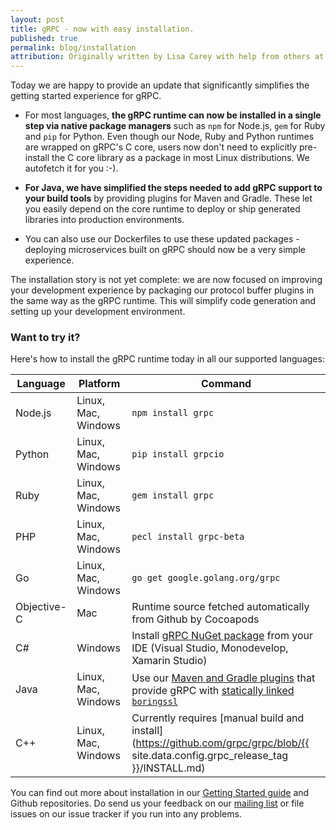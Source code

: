 ```yaml
---
layout: post
title: gRPC - now with easy installation.
published: true
permalink: blog/installation
attribution: Originally written by Lisa Carey with help from others at Google.
---
```


Today we are happy to provide an update that significantly simplifies the getting started experience for gRPC.

   * For most languages, **the gRPC runtime can now be installed in a single step via native package managers** such as `npm` for Node.js, `gem` for Ruby and `pip` for Python. Even though our Node, Ruby and Python runtimes are wrapped on gRPC's C core, users now don't need to explicitly pre-install the C core library as a package in most Linux distributions. We autofetch it for you :-).

   * **For Java, we have simplified the steps needed to add gRPC support to your build tools** by providing plugins for Maven and Gradle. These let you easily depend on the core runtime to deploy or ship generated libraries into production environments.

   * You can also use our Dockerfiles to use these updated packages - deploying microservices built on gRPC should now be a very simple experience. 

<!--more-->

The installation story is not yet complete: we are now focused on improving your development experience by packaging our protocol buffer plugins in the same way as the gRPC runtime. This will simplify code generation and setting up your development environment.

### Want to try it?

Here's how to install the gRPC runtime today in all our supported languages:

Language | Platform | Command
---------|----------|--------
Node.js | Linux, Mac, Windows | `npm install grpc`
Python | Linux, Mac, Windows | `pip install grpcio`
Ruby | Linux, Mac, Windows | `gem install grpc`
PHP | Linux, Mac, Windows | `pecl install grpc-beta`
Go | Linux, Mac, Windows | `go get google.golang.org/grpc`
Objective-C | Mac | Runtime source fetched automatically from Github by Cocoapods
C# | Windows | Install [gRPC NuGet package](https://www.nuget.org/packages/Grpc/) from your IDE (Visual Studio, Monodevelop, Xamarin Studio)
Java | Linux, Mac, Windows | Use our [Maven and Gradle plugins](https://github.com/grpc/grpc-java/blob/master/README.md) that provide gRPC with [statically linked `boringssl`](https://github.com/grpc/grpc-java/blob/master/SECURITY.md#openssl-statically-linked-netty-tcnative-boringssl-static)
C++ | Linux, Mac, Windows | Currently requires [manual build and install](https://github.com/grpc/grpc/blob/{{ site.data.config.grpc_release_tag }}/INSTALL.md)

You can find out more about installation in our [Getting Started guide](/docs/#install-grpc) and Github repositories. Do send us your feedback on our [mailing list](https://groups.google.com/forum/#!forum/grpc-io) or file issues on our issue tracker if you run into any problems.

